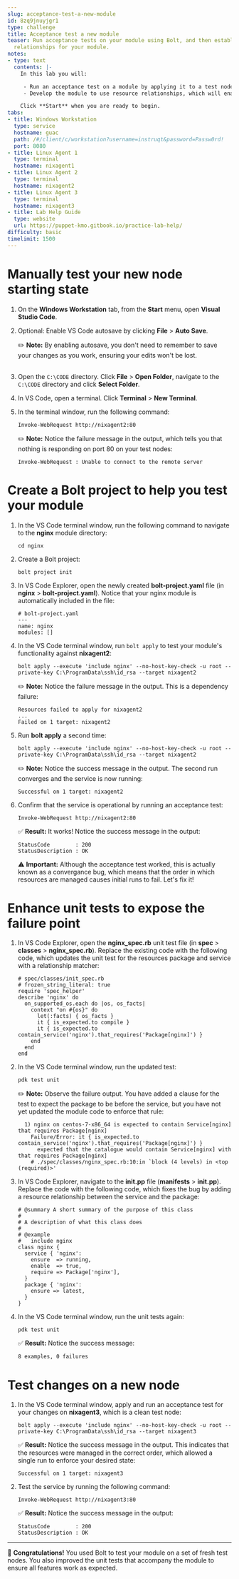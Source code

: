 ```yaml
---
slug: acceptance-test-a-new-module
id: 8zq9jnuyjgr1
type: challenge
title: Acceptance test a new module
teaser: Run acceptance tests on your module using Bolt, and then establish resource
  relationships for your module.
notes:
- type: text
  contents: |-
    In this lab you will:

     - Run an acceptance test on a module by applying it to a test node using Bolt, and then run commands locally to verify that it works as expected.
     - Develop the module to use resource relationships, which will enable the Puppet agent to apply changes and converge in a single run.

    Click **Start** when you are ready to begin.
tabs:
- title: Windows Workstation
  type: service
  hostname: guac
  path: /#/client/c/workstation?username=instruqt&password=Passw0rd!
  port: 8080
- title: Linux Agent 1
  type: terminal
  hostname: nixagent1
- title: Linux Agent 2
  type: terminal
  hostname: nixagent2
- title: Linux Agent 3
  type: terminal
  hostname: nixagent3
- title: Lab Help Guide
  type: website
  url: https://puppet-kmo.gitbook.io/practice-lab-help/
difficulty: basic
timelimit: 1500
---
```

Manually test your new node starting state
========

1. On the **Windows Workstation** tab, from the **Start** menu, open **Visual Studio Code**.
2. Optional: Enable VS Code autosave by clicking **File** > **Auto Save**.

    ✏️ **Note:** By enabling autosave, you don't need to remember to save your changes as you work, ensuring your edits won't be lost.<br><br>

3. Open the `C:\CODE` directory. Click **File** > **Open Folder**, navigate to the `C:\CODE` directory and click **Select Folder**.
4. In VS Code, open a terminal. Click **Terminal** > **New Terminal**.
5. In the terminal window, run the following command:
    ```
    Invoke-WebRequest http://nixagent2:80
    ```
    ✏️ **Note:** Notice the failure message in the output, which tells you that nothing is responding on port 80 on your test nodes:
    ```
    Invoke-WebRequest : Unable to connect to the remote server
    ```

Create a Bolt project to help you test your module
========
1. In the VS Code terminal window, run the following command to navigate to the **nginx** module directory:
    ```
    cd nginx
    ```

2. Create a Bolt project:
    ```
    bolt project init
    ```

3. In VS Code Explorer, open the newly created **bolt-project.yaml** file (in **nginx** > **bolt-project.yaml**). Notice that your nginx module is automatically included in the file:
    ```
    # bolt-project.yaml
    ---
    name: nginx
    modules: []
    ```

4. In the VS Code terminal window, run `bolt apply` to test your module's functionality against **nixagent2**:
    ```
    bolt apply --execute 'include nginx' --no-host-key-check -u root --private-key C:\ProgramData\ssh\id_rsa --target nixagent2
    ```
    ✏️ **Note:** Notice the failure message in the output. This is a dependency failure:
    ```
    Resources failed to apply for nixagent2
    ...
    Failed on 1 target: nixagent2
    ```

5.  Run **bolt apply** a second time:
    ```
    bolt apply --execute 'include nginx' --no-host-key-check -u root --private-key C:\ProgramData\ssh\id_rsa --target nixagent2
    ```
    ✏️ **Note:** Notice the success message in the output. The second run converges and the service is now running:
    ```
    Successful on 1 target: nixagent2
    ```

6.  Confirm that the service is operational by running an acceptance test:
    ```
    Invoke-WebRequest http://nixagent2:80
    ```
    ✅ **Result:** It works! Notice the success message in the output:
    ```
    StatusCode        : 200
    StatusDescription : OK
    ```

    ⚠️ **Important:** Although the acceptance test worked, this is actually known as a convergance bug, which means that the order in which resources are managed causes initial runs to fail. Let's fix it!

Enhance unit tests to expose the failure point
========

1. In VS Code Explorer, open the **nginx_spec.rb** unit test file (in **spec** > **classes** > **nginx_spec.rb**). Replace the existing code with the following code, which updates the unit test for the resources package and service with a relationship matcher:
    ```
    # spec/classes/init_spec.rb
    # frozen_string_literal: true
    require 'spec_helper'
    describe 'nginx' do
      on_supported_os.each do |os, os_facts|
        context "on #{os}" do
          let(:facts) { os_facts }
          it { is_expected.to compile }
          it { is_expected.to contain_service('nginx').that_requires('Package[nginx]') }
        end
      end
    end
    ```

2. In the VS Code terminal window, run the updated test:
    ```
    pdk test unit
    ```
    ✏️ **Note:** Observe the failure output. You have added a clause for the test to expect the package to be before the service, but you have not yet updated the module code to enforce that rule:
    ```
      1) nginx on centos-7-x86_64 is expected to contain Service[nginx] that requires Package[nginx]
        Failure/Error: it { is_expected.to contain_service('nginx').that_requires('Package[nginx]') }
          expected that the catalogue would contain Service[nginx] with that requires Package[nginx]
        # ./spec/classes/nginx_spec.rb:10:in `block (4 levels) in <top (required)>'
    ```

3. In VS Code Explorer, navigate to the **init.pp** file (**manifests** > **init.pp**). Replace the code with the following code, which fixes the bug by adding a resource relationship between the service and the package:
    ```
    # @summary A short summary of the purpose of this class
    #
    # A description of what this class does
    #
    # @example
    #   include nginx
    class nginx {
      service { 'nginx':
        ensure  => running,
        enable  => true,
        require => Package['nginx'],
      }
      package { 'nginx':
        ensure => latest,
      }
    }
    ```

4. In the VS Code terminal window, run the unit tests again:
    ```
    pdk test unit
    ```
    ✅ **Result:** Notice the success message:
    ```
    8 examples, 0 failures
    ```

Test changes on a new node
========

1. In the VS Code terminal window, apply and run an acceptance test for your changes on **nixagent3**, which is a clean test node:
    ```
    bolt apply --execute 'include nginx' --no-host-key-check -u root --private-key C:\ProgramData\ssh\id_rsa --target nixagent3
    ```
    ✅ **Result:** Notice the success message in the output. This indicates that the resources were managed in the correct order, which allowed a single run to enforce your desired state:
    ```
    Successful on 1 target: nixagent3
    ```

2.  Test the service by running the following command:
    ```
    Invoke-WebRequest http://nixagent3:80
    ```
    ✅ **Result:** Notice the success message in the output:
    ```
    StatusCode        : 200
    StatusDescription : OK
    ```

---
🎈 **Congratulations!**
You used Bolt to test your module on a set of fresh test nodes. You also improved the unit tests that accompany the module to ensure all features work as expected.
